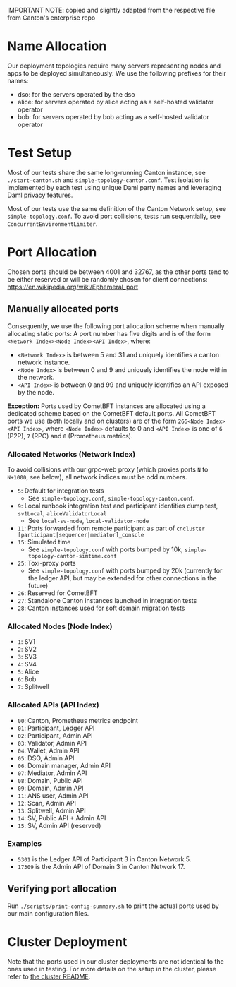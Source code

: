 IMPORTANT NOTE: copied and slightly adapted from the respective file from Canton's enterprise repo

Name Allocation
===============

Our deployment topologies require many servers representing nodes and apps to be deployed simultaneously.
We use the following prefixes for their names:
- dso: for the servers operated by the dso
- alice: for servers operated by alice acting as a self-hosted validator operator
- bob: for servers operated by bob acting as a self-hosted validator operator

Test Setup
==========

Most of our tests share the same long-running Canton instance,
see `./start-canton.sh` and `simple-topology-canton.conf`.
Test isolation is implemented by each test using unique Daml party names and leveraging Daml privacy features.

Most of our tests use the same definition of the Canton Network setup,
see `simple-topology.conf`.
To avoid port collisions, tests run sequentially, see `ConcurrentEnvironmentLimiter`.

Port Allocation
===============

Chosen ports should be between 4001 and 32767,
as the other ports tend to be either reserved or will be randomly chosen for client connections:
https://en.wikipedia.org/wiki/Ephemeral_port

## Manually allocated ports

Consequently, we use the following port allocation scheme when manually allocating static ports:
A port number has five digits and is of the form `<Network Index><Node Index><API Index>`, where:

- `<Network Index>` is between 5 and 31 and uniquely identifies a canton network instance.
- `<Node Index>` is between 0 and 9 and uniquely identifies the node within the network.
- `<API Index>` is between 0 and 99 and uniquely identifies an API exposed by the node.

**Exception:** Ports used by CometBFT instances are allocated using a dedicated scheme based on the CometBFT default ports.
All CometBFT ports we use (both locally and on clusters) are of the form `266<Node Index><API Index>`,
where `<Node Index>` defaults to 0 and `<API Index>` is one of `6` (P2P), `7` (RPC) and `0` (Prometheus metrics).

### Allocated Networks (Network Index)

To avoid collisions with our grpc-web proxy (which proxies ports `N` to `N+1000`, see below),
all network indices must be odd numbers.

- `5`: Default for integration tests
  - See `simple-topology.conf`, `simple-topology-canton.conf`.
- `9`: Local runbook integration test and participant identities dump test, `sv1Local`, `aliceValidatorLocal`
  - See `local-sv-node`, `local-validator-node`
- `11`: Ports forwarded from remote participant as part of `cncluster [participant|sequencer|mediator]_console`
- `15`: Simulated time
  - See `simple-topology.conf` with ports bumped by 10k, `simple-topology-canton-simtime.conf`
- `25`: Toxi-proxy ports
  - See `simple-topology.conf` with ports bumped by 20k (currently for the ledger API, but may be extended for other connections in the future)
- `26`: Reserved for CometBFT
- `27`: Standalone Canton instances launched in integration tests
- `28`: Canton instances used for soft domain migration tests

### Allocated Nodes (Node Index)

- `1`: SV1
- `2`: SV2
- `3`: SV3
- `4`: SV4
- `5`: Alice
- `6`: Bob
- `7`: Splitwell

### Allocated APIs (API Index)

- `00`: Canton, Prometheus metrics endpoint
- `01`: Participant, Ledger API
- `02`: Participant, Admin API
- `03`: Validator, Admin API
- `04`: Wallet, Admin API
- `05`: DSO, Admin API
- `06`: Domain manager, Admin API
- `07`: Mediator, Admin API
- `08`: Domain, Public API
- `09`: Domain, Admin API
- `11`: ANS user, Admin API
- `12`: Scan, Admin API
- `13`: Splitwell, Admin API
- `14`: SV, Public API + Admin API
- `15`: SV, Admin API (reserved)

### Examples

- `5301` is the Ledger API of Participant 3 in Canton Network 5.
- `17309` is the Admin API of Domain 3 in Canton Network 17.

## Verifying port allocation

Run `./scripts/print-config-summary.sh` to print the actual ports used by our main configuration files.

Cluster Deployment
==================

Note that the ports used in our cluster deployments are not identical to the ones used in testing.
For more details on the setup in the cluster, please refer to [the cluster README](../../../../../cluster/README.md).

